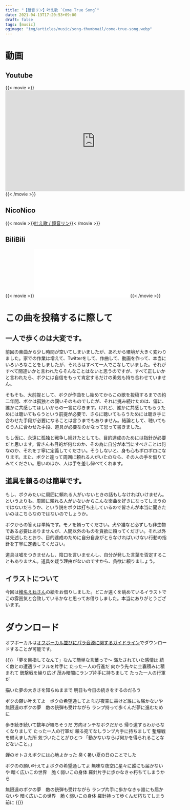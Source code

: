```yaml
---
title: "【鏡音リン】叶え歌 `Come True Song`"
date: 2021-04-13T17:20:53+09:00
draft: false
tags: [music]
ogimage: "img/articles/music/song-thumbnail/come-true-song.webp"
---
```


# 動画
## Youtube
{{< movie >}}<iframe width="560" height="315" src="https://www.youtube.com/embed/sVjF8KukIJU" title="YouTube video player" frameborder="0" allow="accelerometer; autoplay; clipboard-write; encrypted-media; gyroscope; picture-in-picture" allowfullscreen></iframe>{{< /movie >}}

## NicoNico
{{< movie >}}<script type="application/javascript" src="https://embed.nicovideo.jp/watch/sm37166751/script?w=640&h=360"></script><noscript><a href="https://www.nicovideo.jp/watch/sm37166751">叶え歌 / 鏡音リン</a></noscript>{{< /movie >}}

## BiliBili
{{< movie >}}<iframe src="//player.bilibili.com/player.html?aid=838779756&bvid=BV19g4y1v7pt&cid=209725305&page=1" scrolling="no" border="0" frameborder="no" framespacing="0" allowfullscreen="true"> </iframe>{{< /movie >}}

# この曲を投稿するに際して

## 一人で歩くのは大変です。

前回の楽曲から少し時間が空いてしまいましたが、あれから環境が大きく変わりました。家での作業は増えて、Twitterをして、作曲して、動画を作って、本当にいろいろなことをしましたが、それらはすべて一人でこなしていました。それがすべて間違いかと言われたらそんなことはないと思うのですが、すべて正しいかと言われたら、ボクには自信をもって肯定するだけの勇気も持ち合わせていません。

そもそも、大前提として、ボクが作曲をし始めてからこの歌を投稿するまでの約二年間、ボクは孤独との闘いそのものでしたが、それに挑み続けたのは、偏に、誰かに共感してほしいからの一言に尽きます。けれど、誰かに共感してもらうためには聴いてもらうという前提が必要で、さらに聴いてもらうためには聴き手に合わせた手段が必要になることは言うまでもありません。結論として、聴いてもらう人に合わせた手段、道具が必要なのかなって思って書きました。

もし仮に、永遠に孤独と戦争し続けたとしても、目的達成のためには指針が必要だと思います。皆さんも目的が何なのか、その為に自分が本当にすべきことは何なのか、それを丁寧に定義してください。そうしないと、身も心もボロボロになります。また、ボクと違って周囲に頼れる人がいたのなら、その人の手を借りてみてください。思いのほか、人は手を差し伸べてくれます。

## 道具を頼るのは簡単です。

もし、ボクみたいに周囲に頼れる人がいないときの話もしなければいけません。というよりも、周囲に頼れる人がいないからこんな楽曲を好きになってしまうのではないだろうか、という説をボクは打ち出しているので皆さんが本当に聞きたいのはこちらなのではないのでしょうか。

ボクからの答えは単純です。モノを頼ってください。犬や猫など必ずしも非生物である必要はありませんが、人間以外のものを貪欲に頼ってください。それ以外は先述したとおり、目的達成のために自分自身がとらなければいけない行動の指針を丁寧に定義してください。

道具は嘘をつきませんし、陰口を言いませんし、自分が発した言葉を否定することもありません。道具を疑う理由がないのですから、貪欲に頼りましょう。

## イラストについて

今回は[椎名えねさん](https://twitter.com/Shiina_ene%E2%80%8B)の絵をお借りしました。どこか遠くを眺めているイラストでこの雰囲気と合致しているかなと思ってお借りしました。本当にありがとうございます。

# ダウンロード

オフボーカルは[オフボーカル並びにパラ音源に関するガイドライン]({{<absurl>}}/guidelines#オフボーカル並びにパラ音源に関するガイドライン{{</absurl>}})でダウンロードすることが可能です。

{{<lyrics>}}
「夢を目指してなんて」なんて簡単な言葉っで～
満たされていた感情は
続く敵との遭遇ライフルを片手に
たった一人の行進だ
向かう先々に土嚢積みに積まれて
銃撃戦を繰り広げ
茂み暗闇にランプ片手に持ちまして
たった一人の行軍だ

描いた夢の大きさを知らぬままで
明日も今日の続きをするのだろう

ボクの願い叶えてよ　ボクの希望通してよ
叫び夜空に轟けど誰にも届かないや
無限遠のボクの夢　敵の銃弾も受けながら
ランプ持って歩くんだ夢に進むために

歩き続き続いて数年が経ちそうだ
方向オンチなボクだから
帰り道すらわからなくなりまして
たった一人の行軍だ
頼る宛てなしランプ片手に持ちまして
塹壕戦を備えました所
気づいたことがひとつ
「動かないならば何かを得られることなどないこと。」

蝉のオトさえボクには心地よかった
臭く暑い夏の日のことでした

ボクのの願い叶えてよボクの希望通してよ
無味な夜空に星々に誰にも届かないや
暗く広いこの世界　脆く弱いこの身体
羅針片手に歩かなきゃ朽ちてしまうから

無限遠のボクの夢　敵の銃弾も受けながら
ランプ片手に歩かなきゃ誰にも届かないや
暗く広いこの世界　脆く弱いこの身体
羅針持って歩くんだ朽ちてしまう前に
{{</lyrics>}}